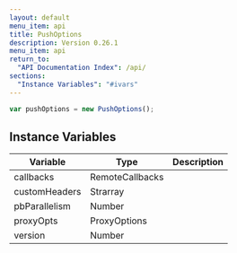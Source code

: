 ```yaml
---
layout: default
menu_item: api
title: PushOptions
description: Version 0.26.1
menu_item: api
return_to:
  "API Documentation Index": /api/
sections:
  "Instance Variables": "#ivars"
---
```


```js
var pushOptions = new PushOptions();
```

## <a name="ivars"></a>Instance Variables

| Variable | Type | Description |
| --- | --- | --- |
| <a name="callbacks"></a>callbacks | RemoteCallbacks |  |
| <a name="customHeaders"></a>customHeaders | Strarray |  |
| <a name="pbParallelism"></a>pbParallelism | Number |  |
| <a name="proxyOpts"></a>proxyOpts | ProxyOptions |  |
| <a name="version"></a>version | Number |  |

